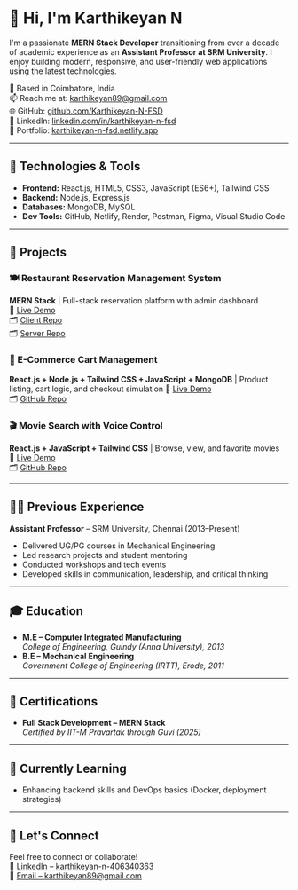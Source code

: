 # 👋 Hi, I'm Karthikeyan N

I'm a passionate **MERN Stack Developer** transitioning from over a decade of academic experience as an **Assistant Professor at SRM University**. I enjoy building modern, responsive, and user-friendly web applications using the latest technologies.

📍 Based in Coimbatore, India  
📫 Reach me at: [karthikeyan89@gmail.com](mailto:karthikeyan89@gmail.com)  
🌐 GitHub: [github.com/Karthikeyan-N-FSD](https://github.com/Karthikeyan-N-FSD)  
🔗 LinkedIn: [linkedin.com/in/karthikeyan-n-fsd](https://www.linkedin.com/in/karthikeyan-n-fsd/)  
💼 Portfolio: [karthikeyan-n-fsd.netlify.app](https://karthikeyan-n-fsd.netlify.app/)

---

## 🔧 Technologies & Tools

- **Frontend:** React.js, HTML5, CSS3, JavaScript (ES6+), Tailwind CSS  
- **Backend:** Node.js, Express.js  
- **Databases:** MongoDB, MySQL  
- **Dev Tools:** GitHub, Netlify, Render, Postman, Figma, Visual Studio Code

---

## 🚀 Projects

### 🍽 Restaurant Reservation Management System  
**MERN Stack** | Full-stack reservation platform with admin dashboard  
🔗 [Live Demo](https://quisine.netlify.app/)  
🗂 [Client Repo](https://github.com/Karthikeyan-N-FSD/Restaurant-Reservation-and-Review-Platform-Client-Code)  
🗂 [Server Repo](https://github.com/Karthikeyan-N-FSD/Restaurant-Reservation-and-Review-Platform-Server-Code)


### 🛒 E-Commerce Cart Management 
**React.js + Node.js + Tailwind CSS + JavaScript + MongoDB** |  Product listing, cart logic, and checkout simulation
🔗 [Live Demo](https://kaz-store.netlify.app/)  
🗂 [GitHub Repo](https://github.com/Karthikeyan-N-FSD/React-E-commerce-Cart-Management)


### 🎬 Movie Search with Voice Control  
**React.js + JavaScript + Tailwind CSS** | Browse, view, and favorite movies  
🔗 [Live Demo](https://kaz-movies-search.netlify.app/)  
🗂 [GitHub Repo](https://github.com/Karthikeyan-N-FSD/Movies-Search-App)

---

## 🧑‍🏫 Previous Experience

**Assistant Professor** – SRM University, Chennai (2013–Present)  
- Delivered UG/PG courses in Mechanical Engineering  
- Led research projects and student mentoring  
- Conducted workshops and tech events  
- Developed skills in communication, leadership, and critical thinking

---

## 🎓 Education

- **M.E – Computer Integrated Manufacturing**  
  *College of Engineering, Guindy (Anna University), 2013*
- **B.E – Mechanical Engineering**  
  *Government College of Engineering (IRTT), Erode, 2011*

---

## 📜 Certifications

- **Full Stack Development – MERN Stack**  
  *Certified by IIT-M Pravartak through Guvi (2025)*

---

## 🌱 Currently Learning

- Enhancing backend skills and DevOps basics (Docker, deployment strategies)

---

## 🤝 Let's Connect

Feel free to connect or collaborate!  
🔗 [LinkedIn – karthikeyan-n-406340363](https://www.linkedin.com/in/karthikeyan-n-406340363/)  
📧 [Email – karthikeyan89@gmail.com](mailto:karthikeyan89@gmail.com)
